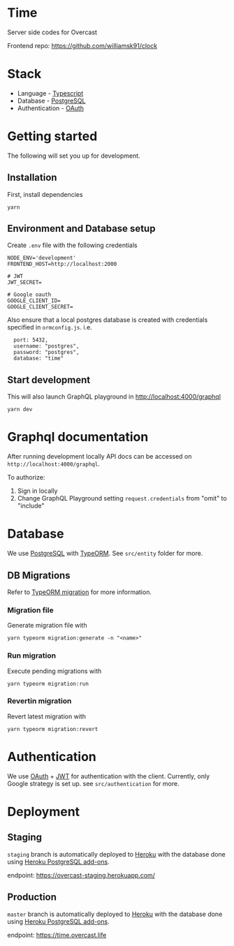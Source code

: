 # Time

Server side codes for Overcast

Frontend repo: https://github.com/williamsk91/clock

# Stack

- Language - [Typescript](https://www.typescriptlang.org/)
- Database - [PostgreSQL](https://www.postgresql.org/)
- Authentication - [OAuth](https://oauth.net/)

# Getting started

The following will set you up for development.

## Installation

First, install dependencies

```
yarn
```

## Environment and Database setup

Create `.env` file with the following credentials

```
NODE_ENV='development'
FRONTEND_HOST=http://localhost:2000

# JWT
JWT_SECRET=

# Google oauth
GOOGLE_CLIENT_ID=
GOOGLE_CLIENT_SECRET=

```

Also ensure that a local postgres database is created with credentials specified in `ormconfig.js`. i.e.

```
  port: 5432,
  username: "postgres",
  password: "postgres",
  database: "time"
```

## Start development

This will also launch GraphQL playground in [http://localhost:4000/graphql](http://localhost:4000/graphql)

```
yarn dev
```

# Graphql documentation

After running development locally API docs can be accessed on `http://localhost:4000/graphql`.

To authorize:

1. Sign in locally
2. Change GraphQL Playground setting `request.credentials` from "omit" to "include"

# Database

We use [PostgreSQL](https://www.postgresql.org/) with [TypeORM](https://typeorm.io/). See `src/entity` folder for more.

## DB Migrations

Refer to [TypeORM migration](https://typeorm.io/#/migrations) for more information.

### Migration file

Generate migration file with

```
yarn typeorm migration:generate -n "<name>"
```

### Run migration

Execute pending migrations with

```
yarn typeorm migration:run
```

### Revertin migration

Revert latest migration with

```
yarn typeorm migration:revert
```

# Authentication

We use [OAuth](https://oauth.net/) + [JWT](https://jwt.io/) for authentication with the client. Currently, only Google strategy is set up. see `src/authentication` for more.

# Deployment

## Staging

`staging` branch is automatically deployed to [Heroku](https://www.heroku.com/home) with the database done using [Heroku PostgreSQL add-ons](https://elements.heroku.com/addons/heroku-postgresql).

endpoint: https://overcast-staging.herokuapp.com/

## Production

`master` branch is automatically deployed to [Heroku](https://www.heroku.com/home) with the database done using [Heroku PostgreSQL add-ons](https://elements.heroku.com/addons/heroku-postgresql).

endpoint: https://time.overcast.life
